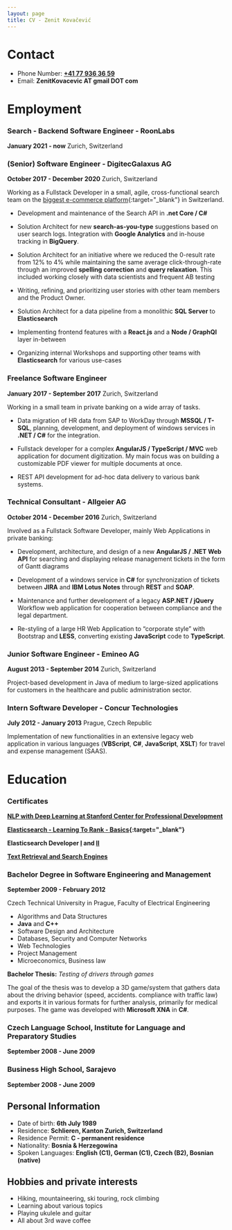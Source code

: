 ```yaml
---
layout: page
title: CV - Zenit Kovačević
---
```


# Contact

- Phone Number: **<a href="tel:0041779363659">+41 77 936 36 59</a>**
- Email: **ZenitKovacevic AT gmail DOT com**

# Employment
 
### Search - Backend Software Engineer - RoonLabs
**January 2021 - now** Zurich, Switzerland

### (Senior) Software Engineer - DigitecGalaxus AG
**October 2017 - December 2020** Zurich, Switzerland

Working as a Fullstack Developer in a small, agile, cross-functional search team on the [biggest e-commerce platform](https://www.galaxus.ch/){:target="_blank"} in Switzerland.

- Development and maintenance of the Search API in **.net Core / C#**

- Solution Architect for new **search-as-you-type** suggestions based on user search logs. Integration with **Google Analytics** and in-house tracking in **BigQuery**.

- Solution Architect for an initiative where we reduced the 0-result rate from 12% to 4% while maintaining the same average click-through-rate through an improved **spelling correction** and **query relaxation**. This included working closely with data scientists and frequent AB testing

- Writing, refining, and prioritizing user stories with other team members and the Product Owner.

- Solution Architect for a data pipeline from a monolithic **SQL Server** to **Elasticsearch**

- Implementing frontend features with a **React.js** and a **Node / GraphQl** layer in-between

- Organizing internal Workshops and supporting other teams with **Elasticsearch** for various use-cases


### Freelance Software Engineer
**January 2017 - September 2017** Zurich, Switzerland

Working in a small team in private banking on a wide array of tasks.  

- Data migration of HR data from SAP to WorkDay through **MSSQL / T-SQL**, planning, development, and deployment of windows services in **.NET / C#** for the integration.

- Fullstack developer for a complex **AngularJS / TypeScript / MVC** web application for document digitization. My main focus was on building a customizable PDF viewer for multiple documents at once.

- REST API development for ad-hoc data delivery to various bank systems.

### Technical Consultant - Allgeier AG
**October 2014 - December 2016** Zurich, Switzerland

Involved as a Fullstack Software Developer, mainly Web Applications in private banking:

- Development, architecture, and design of a new **AngularJS / .NET Web API** for searching and displaying release management tickets in the form of Gantt diagrams
  
- Development of a windows service in **C#** for synchronization of tickets
between **JIRA** and **IBM Lotus Notes** through **REST** and **SOAP**.

- Maintenance and further development of a legacy **ASP.NET / jQuery** Workflow web application for cooperation between compliance and the legal department.
  
- Re-styling of a large HR Web Application to “corporate style” with Bootstrap and **LESS**, converting existing **JavaScript** code to **TypeScript**.


### Junior Software Engineer - Emineo AG
**August 2013 - September 2014** Zurich, Switzerland

Project-based development in Java of medium to large-sized applications for customers in the healthcare and public administration sector. 

### Intern Software Developer - Concur Technologies
**July 2012 - January 2013** Prague, Czech Republic

Implementation of new functionalities in an extensive legacy web application in various languages (**VBScript**, **C#**, **JavaScript**, **XSLT**) for
travel and expense management (SAAS).

# Education

### Certificates

**[NLP with Deep Learning at Stanford Center for Professional Development](assets/cv/30114221_SCPDRecordofCompletion.pdf)**

**[Elasticsearch - Learning To Rank - Basics](https://badgr.com/public/assertions/F6Am_S5ISKqwLLh1P_kaKg){:target="_blank"}**

**Elasticsearch Developer [I](assets/cv/es1.pdf) and [II](assets/cv/es2.pdf)**

**[Text Retrieval and Search Engines](https://www.coursera.org/account/accomplishments/verify/7QUR5YV5NXX7)**

### Bachelor Degree in Software Engineering and Management
**September 2009 - February 2012** 

Czech Technical University in Prague, Faculty of Electrical Engineering

- Algorithms and Data Structures
- **Java** and **C++** 
- Software Design and Architecture
- Databases, Security and Computer Networks
- Web Technologies
- Project Management
- Microeconomics, Business law

**Bachelor Thesis:** *Testing of drivers through games*

The goal of the thesis was to develop a 3D game/system that gathers data about
the driving behavior (speed, accidents. compliance with traffic law) and exports
it in various formats for further analysis, primarily for medical purposes. The game was developed with **Microsoft XNA** in **C#**.

### Czech Language School, Institute for Language and Preparatory Studies
**September 2008 - June 2009** 

### Business High School, Sarajevo
**September 2008 - June 2009** 

## Personal Information

- Date of birth: **6th July 1989**
- Residence: **Schlieren, Kanton Zurich, Switzerland**
- Residence Permit: **C - permanent residence**
- Nationality: **Bosnia & Herzegowina**
- Spoken Languages: **English (C1), German (C1), Czech (B2), Bosnian (native)**

## Hobbies and private interests

- Hiking, mountaineering, ski touring, rock climbing  
- Learning about various topics  
- Playing ukulele and guitar
- All about 3rd wave coffee